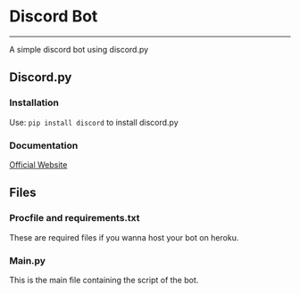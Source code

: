 # Discord Bot
-------
A simple discord bot using discord.py

## Discord.py
### Installation
Use: `pip install discord` to install discord.py
### Documentation 
[Official Website](https://discordpy.readthedocs.io/en/latest/#)

## Files
### Procfile and requirements.txt
These are required files if you wanna host your bot on heroku.
### Main.py
This is the main file containing the script of the bot. 

